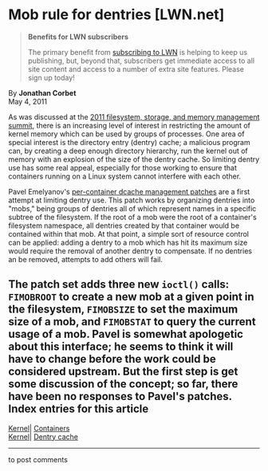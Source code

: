 # Mob rule for dentries [LWN.net]

> **Benefits for LWN subscribers**
> 
> The primary benefit from [subscribing to LWN](/Promo/nst-nag5/subscribe) is helping to keep us publishing, but, beyond that, subscribers get immediate access to all site content and access to a number of extra site features. Please sign up today! 

By **Jonathan Corbet**  
May 4, 2011 

As was discussed at the [2011 filesystem, storage, and memory management summit](/Articles/436871/), there is an increasing level of interest in restricting the amount of kernel memory which can be used by groups of processes. One area of special interest is the directory entry (dentry) cache; a malicious program can, by creating a deep enough directory hierarchy, run the kernel out of memory with an explosion of the size of the dentry cache. So limiting dentry use has some real appeal, especially for those working to ensure that containers running on a Linux system cannot interfere with each other. 

Pavel Emelyanov's [per-container dcache management patches](/Articles/441164/) are a first attempt at limiting dentry use. This patch works by organizing dentries into "mobs," being groups of dentries all of which represent names in a specific subtree of the filesystem. If the root of a mob were the root of a container's filesystem namespace, all dentries created by that container would be contained within that mob. At that point, a simple sort of resource control can be applied: adding a dentry to a mob which has hit its maximum size would require the removal of another dentry to compensate. If no dentries an be removed, attempts to add others will fail. 

The patch set adds three new `ioctl()` calls: `FIMOBROOT` to create a new mob at a given point in the filesystem, `FIMOBSIZE` to set the maximum size of a mob, and `FIMOBSTAT` to query the current usage of a mob. Pavel is somewhat apologetic about this interface; he seems to think it will have to change before the work could be considered upstream. But the first step is get some discussion of the concept; so far, there have been no responses to Pavel's patches.  
Index entries for this article  
---  
[Kernel](/Kernel/Index)| [Containers](/Kernel/Index#Containers)  
[Kernel](/Kernel/Index)| [Dentry cache](/Kernel/Index#Dentry_cache)  
  


* * *

to post comments 
